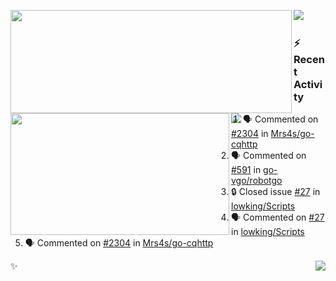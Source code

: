 <p>
  <p>
  <img align="left" width="450" height="165" src="https://github-readme-stats-git-masterrstaa-rickstaa.vercel.app/api?username=lowking&bg_color=0D1116&theme=synthwave&show_icons=true&hide_border=true&line_height=20&title_color=4E7C65&icon_color=555&show_owner=true&text_color=777&count_private=true"/>
  </p>
  <p>
  <img align="left" width="350" height="195" src="https://github-readme-stats-git-masterrstaa-rickstaa.vercel.app/api/top-langs/?layout=compact&username=lowking&bg_color=0D1116&theme=synthwave&show_icons=true&hide_border=true&line_height=20&title_color=4E7C65&icon_color=555&show_owner=true&text_color=777&hide&langs_count=4"/>
  </p>
  <p>
    <a align="left" href="https://t.me/Violettoy_bot"><img src="https://img.shields.io/badge/Telegram-%2352A4DB.svg?&style=social&logo=telegram&logoColor=white" /></a>&nbsp;&nbsp;
<!--     <img align="left" src="https://github.com/lowking/lowking/workflows/Waka%20Readme/badge.svg" />&nbsp;&nbsp; -->
    <img align="left" src="https://github.com/lowking/lowking/workflows/Activity%20Readme/badge.svg" />
  </p>
</p>

### :zap: Recent Activity

<!--START_SECTION:activity-->
1. 🗣 Commented on [#2304](https://github.com/Mrs4s/go-cqhttp/issues/2304#issuecomment-1666444028) in [Mrs4s/go-cqhttp](https://github.com/Mrs4s/go-cqhttp)
2. 🗣 Commented on [#591](https://github.com/go-vgo/robotgo/issues/591#issuecomment-1665784061) in [go-vgo/robotgo](https://github.com/go-vgo/robotgo)
3. 🔒 Closed issue [#27](https://github.com/lowking/Scripts/issues/27) in [lowking/Scripts](https://github.com/lowking/Scripts)
4. 🗣 Commented on [#27](https://github.com/lowking/Scripts/issues/27#issuecomment-1665354410) in [lowking/Scripts](https://github.com/lowking/Scripts)
5. 🗣 Commented on [#2304](https://github.com/Mrs4s/go-cqhttp/issues/2304#issuecomment-1660454344) in [Mrs4s/go-cqhttp](https://github.com/Mrs4s/go-cqhttp)
<!--END_SECTION:activity-->

✨<img align="right" src="http://profile-counter.glitch.me/lowking/count.svg"/>
